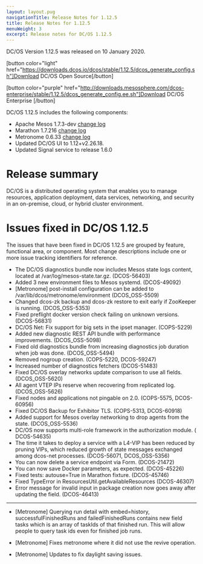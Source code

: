 ```yaml
---
layout: layout.pug
navigationTitle: Release Notes for 1.12.5
title: Release Notes for 1.12.5
menuWeight: 3
excerpt: Release notes for DC/OS 1.12.5
---
```


DC/OS Version 1.12.5 was released on 10 January 2020.

[button color="light" href="https://downloads.dcos.io/dcos/stable/1.12.5/dcos_generate_config.sh"]Download DC/OS Open Source[/button]

[button color="purple" href="http://downloads.mesosphere.com/dcos-enterprise/stable/1.12.5/dcos_generate_config.ee.sh"]Download DC/OS Enterprise [/button]

DC/OS 1.12.5 includes the following components:

- Apache Mesos 1.7.3-dev [change log](https://github.com/apache/mesos/blob/d8acd9cfacd2edf8500f07f63a8837aa0ddd14ba/CHANGELOG)
- Marathon 1.7.216 [change log](https://github.com/mesosphere/marathon/blob/9e2a9b579b968a2664df03099b03eaf86ffc7efc/changelog.md)
- Metronome 0.6.33 [change log](https://github.com/dcos/metronome/blob/b8a73dd3cc3c2da035222031ccbbcf5c836ede7b/changelog.md)
- Updated DC/OS UI to 1.12+v2.26.18.
- Updated Signal service to release 1.6.0

# Release summary

DC/OS is a distributed operating system that enables you to manage resources, application deployment, data services, networking, and security in an on-premise, cloud, or hybrid cluster environment. 

# Issues fixed in DC/OS 1.12.5
The issues that have been fixed in DC/OS 1.12.5 are grouped by feature, functional area, or component. Most change descriptions include one or more issue tracking identifiers for reference.

- The DC/OS diagnostics bundle now includes Mesos state logs content, located at /var/log/mesos-state.tar.gz. (DCOS-56403)
- Added 3 new environment files to Mesos systemd. (DCOS-49092)
- [Metronome] post-install configuration can be added to /var/lib/dcos/metronome/environment (DCOS_OSS-5509)
- Changed dcos-zk backup and dcos-zk restore to exit early if ZooKeeper is running. (DCOS_OSS-5353)
- Fixed preflight docker version check failing on unknown versions. (DCOS-56831)
- DC/OS Net: Fix support for big sets in the ipset manager. (COPS-5229)
- Added new diagnostic REST API bundle with performance improvements. (DCOS_OSS-5098)
- Fixed old diagnostics bundle from increasing diagnostics job duration when job was done. (DCOS_OSS-5494)
- Removed nogroup creation. (COPS-5220, DCOS-59247) 
- Increased number of diagnostics fetchers (DCOS-51483) 
- Fixed DC/OS overlay networks update comparison to use all fields. (DCOS_OSS-5620)
- All agent VTEP IPs reserve when recovering from replicated log. (DCOS_OSS-5626)
- Fixed nodes and applications not pingable on 2.0. (COPS-5575, DCOS-60956)
- Fixed DC/OS Backup for Exhibitor TLS. (COPS-5313, DCOS-60918)
- Added support for Mesos overlay networking to drop agents from the state. (DCOS_OSS-5536)
- DC/OS now supports multi-role framework in the authorization module. ( DCOS-54635)
- The time it takes to deploy a service with a L4-VIP has been reduced by pruning VIPs, which reduced growth of state messages exchanged among dcos-net processes.  (DCOS-56071, DCOS_OSS-5356)
- You can now delete a service endpoint via Form. (DCOS-21472) 
- You can now save Docker parameters, as expected. (DCOS-45226)
- Fixed tests: autouse=True in Marathon fixture. (DCOS-45746) 
- Fixed TypeError in ResourcesUtil.getAvailableResources (DCOS-46307)
- Error message for invalid input in package creation now goes away after updating the field. (DCOS-46413) 








_______________________


- [Metronome] Querying run detail with embed=history, successfulFinishedRuns and failedFinishedRuns contains new field tasks which is an array of taskIds of that finished run. This will allow people to query task ids even for finished job runs.

- [Metronome] Fixes metronome where it did not use the revive operation.

- [Metronome] Updates to fix daylight saving issues.


<!-- TLS + backups is only supported on 1.12.5+ (COPS-5313, DCOS-60918) This may have already been added to earlier release notes. -->
